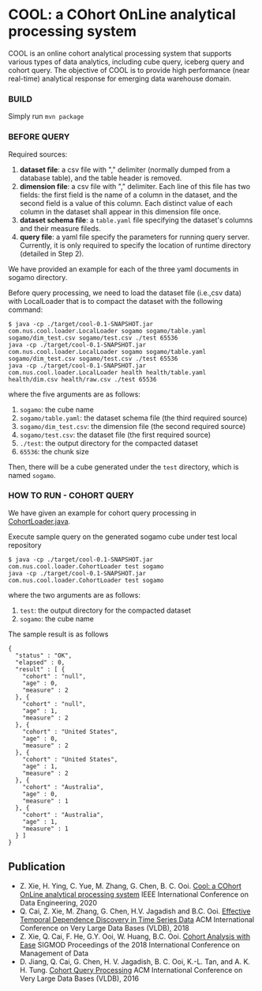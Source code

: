 # COOL: a COhort OnLine analytical processing system

COOL is an online cohort analytical processing system that supports various types of data analytics, including cube query, iceberg query and cohort query.
The objective of COOL is to provide high performance (near real-time) analytical response for emerging data warehouse domain.

### BUILD
Simply run `mvn package`

### BEFORE QUERY
Required sources:

1. **dataset file**: a csv file with "," delimiter (normally dumped from a database table), and the table header is removed.
2. **dimension file**: a csv file with "," delimiter.
Each line of this file has two fields: the first field is the name of a column in the dataset, and the second field is a value of this column.
Each distinct value of each column in the dataset shall appear in this dimension file once.
3. **dataset schema file**: a `table.yaml` file specifying the dataset's columns and their measure fileds.
4. **query file**: a yaml file specify the parameters for running query server.
Currently, it is only required to specify the location of runtime directory (detailed in Step 2).

We have provided an example for each of the three yaml documents in sogamo directory.

Before query processing, we need to load the dataset file (i.e.,csv data) with LocalLoader that is to compact the dataset with the following command:
```
$ java -cp ./target/cool-0.1-SNAPSHOT.jar com.nus.cool.loader.LocalLoader sogamo sogamo/table.yaml sogamo/dim_test.csv sogamo/test.csv ./test 65536
java -cp ./target/cool-0.1-SNAPSHOT.jar com.nus.cool.loader.LocalLoader sogamo sogamo/table.yaml sogamo/dim_test.csv sogamo/test.csv ./test 65536
java -cp ./target/cool-0.1-SNAPSHOT.jar com.nus.cool.loader.LocalLoader health health/table.yaml health/dim.csv health/raw.csv ./test 65536
```
where the five arguments are as follows:
1. `sogamo`: the cube name
2. `sogamo/table.yaml`: the dataset schema file (the third required source)
3. `sogamo/dim_test.csv`: the dimension file (the second required source)
4. `sogamo/test.csv`: the dataset file (the first required source)
5. `./test`: the output directory for the compacted dataset
6. `65536`: the chunk size

Then, there will be a cube generated under the `test` directory, which is named `sogamo`.

### HOW TO RUN - COHORT QUERY
We have given an example for cohort query processing in [CohortLoader.java](src/main/java/com/nus/cool/loader/CohortLoader.java).

Execute sample query on the generated sogamo cube under test local repository
```
$ java -cp ./target/cool-0.1-SNAPSHOT.jar com.nus.cool.loader.CohortLoader test sogamo
java -cp ./target/cool-0.1-SNAPSHOT.jar com.nus.cool.loader.CohortLoader test sogamo
```
where the two arguments are as follows:
1. `test`: the output directory for the compacted dataset
2. `sogamo`: the cube name

The sample result is as follows
```
{
  "status" : "OK",
  "elapsed" : 0,
  "result" : [ {
    "cohort" : "null",
    "age" : 0,
    "measure" : 2
  }, {
    "cohort" : "null",
    "age" : 1,
    "measure" : 2
  }, {
    "cohort" : "United States",
    "age" : 0,
    "measure" : 2
  }, {
    "cohort" : "United States",
    "age" : 1,
    "measure" : 2
  }, {
    "cohort" : "Australia",
    "age" : 0,
    "measure" : 1
  }, {
    "cohort" : "Australia",
    "age" : 1,
    "measure" : 1
  } ]
}
```

## Publication
* Z. Xie, H. Ying, C. Yue, M. Zhang, G. Chen, B. C. Ooi. [Cool: a COhort OnLine analytical processing system](https://www.comp.nus.edu.sg/~ooibc/icde20cool.pdf) IEEE International Conference on Data Engineering, 2020
* Q. Cai, Z. Xie, M. Zhang, G. Chen, H.V. Jagadish and B.C. Ooi. [Effective Temporal Dependence Discovery in Time Series Data](http://www.comp.nus.edu.sg/~ooibc/cohana18.pdf) ACM International Conference on Very Large Data Bases (VLDB), 2018
* Z. Xie, Q. Cai, F. He, G.Y. Ooi, W. Huang, B.C. Ooi. [Cohort Analysis with Ease](https://dl.acm.org/doi/10.1145/3183713.3193540) SIGMOD Proceedings of the 2018 International Conference on Management of Data
* D. Jiang, Q. Cai, G. Chen, H. V. Jagadish, B. C. Ooi, K.-L. Tan, and A. K. H. Tung. [Cohort Query Processing](http://www.vldb.org/pvldb/vol10/p1-ooi.pdf) ACM International Conference on Very Large Data Bases (VLDB), 2016
